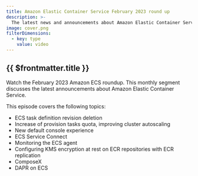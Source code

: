```yaml
---
title: Amazon Elastic Container Service February 2023 round up
description: >-
  The latest news and announcements about Amazon Elastic Container Service, for the month of February 2023
image: cover.png
filterDimensions:
  - key: type
    value: video
---
```


## {{ $frontmatter.title }}

Watch the February 2023 Amazon ECS roundup. This monthly segment discusses the latest announcements about Amazon Elastic Container Service.

<youtube id="RTeB7Ho88bg" />

This episode covers the following topics:

- ECS task definition revision deletion
- Increase of provision tasks quota, improving cluster autoscaling
- New default console experience
- ECS Service Connect
- Monitoring the ECS agent
- Configuring KMS encryption at rest on ECR repositories with ECR replication
- ComposeX
- DAPR on ECS
